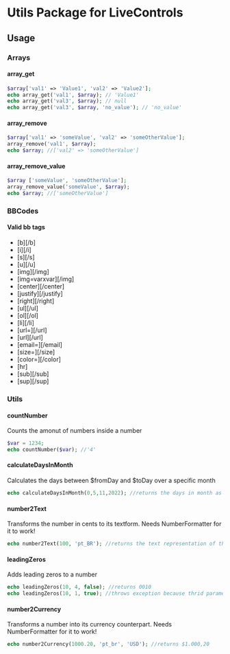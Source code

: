 # Utils Package for LiveControls

## Usage

### Arrays

#### array_get
```php
$array['val1' => 'Value1', 'val2' => 'Value2'];
echo array_get('val1', $array); // 'Value1'
echo array_get('val3', $array); // null
echo array_get('val3', $array, 'no_value'); // 'no_value'
```

#### array_remove
```php
$array['val1' => 'someValue', 'val2' => 'someOtherValue'];
array_remove('val1', $array);
echo $array; //['val2' => 'someOtherValue']
```

#### array_remove_value

```php
$array ['someValue', 'someOtherValue'];
array_remove_value('someValue', $array);
echo $array; //['someOtherValue']
```

### BBCodes

#### Valid bb tags
* [b][/b]
* [i][/i]
* [s][/s]
* [u][/u]
* [img][/img]
* [img=varxvar][/img]
* [center][/center]
* [justify][/justify]
* [right][/right]
* [ul][/ul]
* [ol][/ol]
* [li][/li]
* [url=][/url]
* [url][/url]
* [email=][/email]
* [size=][/size]
* [color=][/color]
* [hr]
* [sub][/sub]
* [sup][/sup]

### Utils

#### countNumber
Counts the amonut of numbers inside a number

```php
$var = 1234;
echo countNumber($var); //'4'
```

#### calculateDaysInMonth
Calculates the days between $fromDay and $toDay over a specific month

```php
echo calculateDaysInMonth(0,5,11,2022); //returns the days in month as integer
```

#### number2Text
Transforms the number in cents to its textform. Needs NumberFormatter for it to work!

```php
echo number2Text(100, 'pt_BR'); //returns the text representation of the number by its locale
```

#### leadingZeros
Adds leading zeros to a number

```php
echo leadingZeros(10, 4, false); //returns 0010
echo leadingZeros(10, 1, true); //throws exception because thrid parameter (isMax) is true and the number has more than 1 digit (second parameter {length})
```

#### number2Currency
Transforms a number into its currency counterpart. Needs NumberFormatter for it to work!

```php
echo number2Currency(1000.20, 'pt_br', 'USD'); //returns $1.000,20
```